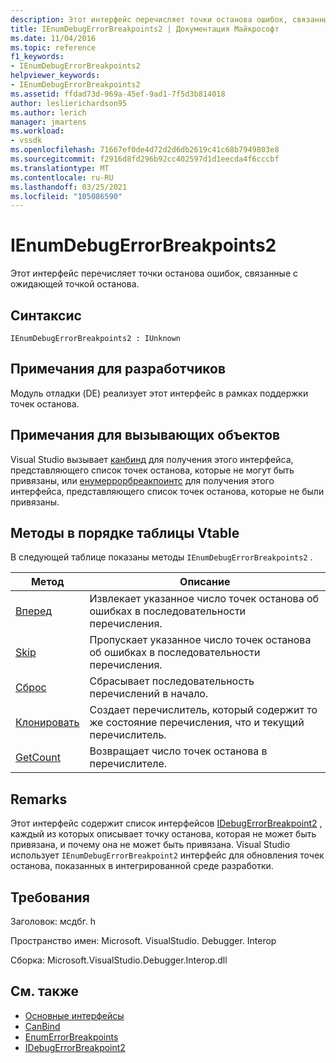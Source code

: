 ```yaml
---
description: Этот интерфейс перечисляет точки останова ошибок, связанные с ожидающей точкой останова.
title: IEnumDebugErrorBreakpoints2 | Документация Майкрософт
ms.date: 11/04/2016
ms.topic: reference
f1_keywords:
- IEnumDebugErrorBreakpoints2
helpviewer_keywords:
- IEnumDebugErrorBreakpoints2
ms.assetid: ffdad73d-969a-45ef-9ad1-7f5d3b814018
author: leslierichardson95
ms.author: lerich
manager: jmartens
ms.workload:
- vssdk
ms.openlocfilehash: 71667ef0de4d72d2d6db2619c41c68b7949803e8
ms.sourcegitcommit: f2916d8fd296b92cc402597d1d1eecda4f6cccbf
ms.translationtype: MT
ms.contentlocale: ru-RU
ms.lasthandoff: 03/25/2021
ms.locfileid: "105086590"
---
```

# <a name="ienumdebugerrorbreakpoints2"></a>IEnumDebugErrorBreakpoints2
Этот интерфейс перечисляет точки останова ошибок, связанные с ожидающей точкой останова.

## <a name="syntax"></a>Синтаксис

```
IEnumDebugErrorBreakpoints2 : IUnknown
```

## <a name="notes-for-implementers"></a>Примечания для разработчиков
 Модуль отладки (DE) реализует этот интерфейс в рамках поддержки точек останова.

## <a name="notes-for-callers"></a>Примечания для вызывающих объектов
 Visual Studio вызывает [канбинд](../../../extensibility/debugger/reference/idebugpendingbreakpoint2-canbind.md) для получения этого интерфейса, представляющего список точек останова, которые не могут быть привязаны, или [енумеррорбреакпоинтс](../../../extensibility/debugger/reference/idebugpendingbreakpoint2-enumerrorbreakpoints.md) для получения этого интерфейса, представляющего список точек останова, которые не были привязаны.

## <a name="methods-in-vtable-order"></a>Методы в порядке таблицы Vtable
 В следующей таблице показаны методы `IEnumDebugErrorBreakpoints2` .

|Метод|Описание|
|------------|-----------------|
|[Вперед](../../../extensibility/debugger/reference/ienumdebugerrorbreakpoints2-next.md)|Извлекает указанное число точек останова об ошибках в последовательности перечисления.|
|[Skip](../../../extensibility/debugger/reference/ienumdebugerrorbreakpoints2-skip.md)|Пропускает указанное число точек останова об ошибках в последовательности перечисления.|
|[Сброс](../../../extensibility/debugger/reference/ienumdebugerrorbreakpoints2-reset.md)|Сбрасывает последовательность перечислений в начало.|
|[Клонировать](../../../extensibility/debugger/reference/ienumdebugerrorbreakpoints2-clone.md)|Создает перечислитель, который содержит то же состояние перечисления, что и текущий перечислитель.|
|[GetCount](../../../extensibility/debugger/reference/ienumdebugerrorbreakpoints2-getcount.md)|Возвращает число точек останова в перечислителе.|

## <a name="remarks"></a>Remarks
 Этот интерфейс содержит список интерфейсов [IDebugErrorBreakpoint2](../../../extensibility/debugger/reference/idebugerrorbreakpoint2.md) , каждый из которых описывает точку останова, которая не может быть привязана, и почему она не может быть привязана. Visual Studio использует `IEnumDebugErrorBreakpoint2` интерфейс для обновления точек останова, показанных в интегрированной среде разработки.

## <a name="requirements"></a>Требования
 Заголовок: мсдбг. h

 Пространство имен: Microsoft. VisualStudio. Debugger. Interop

 Сборка: Microsoft.VisualStudio.Debugger.Interop.dll

## <a name="see-also"></a>См. также
- [Основные интерфейсы](../../../extensibility/debugger/reference/core-interfaces.md)
- [CanBind](../../../extensibility/debugger/reference/idebugpendingbreakpoint2-canbind.md)
- [EnumErrorBreakpoints](../../../extensibility/debugger/reference/idebugpendingbreakpoint2-enumerrorbreakpoints.md)
- [IDebugErrorBreakpoint2](../../../extensibility/debugger/reference/idebugerrorbreakpoint2.md)

